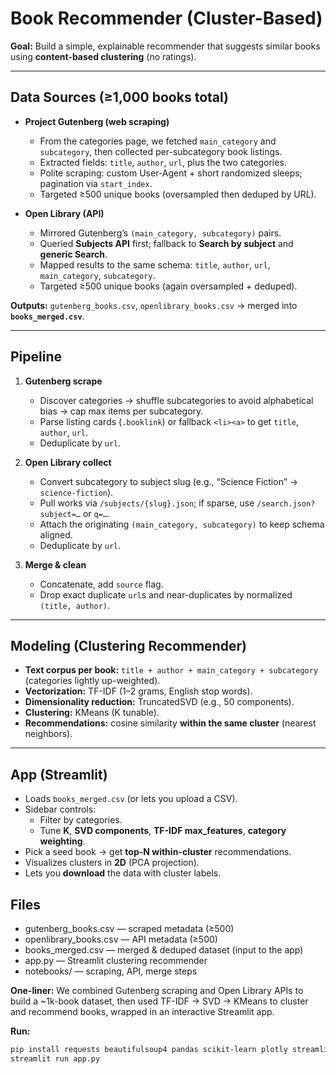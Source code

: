 # Book Recommender (Cluster-Based)

**Goal:** Build a simple, explainable recommender that suggests similar books using **content-based clustering** (no ratings).

---

## Data Sources (≥1,000 books total)

- **Project Gutenberg (web scraping)**  
  - From the categories page, we fetched `main_category` and `subcategory`, then collected per-subcategory book listings.  
  - Extracted fields: `title`, `author`, `url`, plus the two categories.  
  - Polite scraping: custom User-Agent + short randomized sleeps; pagination via `start_index`.  
  - Targeted ≥500 unique books (oversampled then deduped by URL).

- **Open Library (API)**  
  - Mirrored Gutenberg’s `(main_category, subcategory)` pairs.  
  - Queried **Subjects API** first; fallback to **Search by subject** and **generic Search**.  
  - Mapped results to the same schema: `title`, `author`, `url`, `main_category`, `subcategory`.  
  - Targeted ≥500 unique books (again oversampled + deduped).

**Outputs:** `gutenberg_books.csv`, `openlibrary_books.csv` → merged into **`books_merged.csv`**.

---

## Pipeline 

1. **Gutenberg scrape**  
   - Discover categories → shuffle subcategories to avoid alphabetical bias → cap max items per subcategory.  
   - Parse listing cards (`.booklink`) or fallback `<li><a>` to get `title`, `author`, `url`.  
   - Deduplicate by `url`.

2. **Open Library collect**  
   - Convert subcategory to subject slug (e.g., “Science Fiction” → `science-fiction`).  
   - Pull works via `/subjects/{slug}.json`; if sparse, use `/search.json?subject=…` or `q=…`.  
   - Attach the originating `(main_category, subcategory)` to keep schema aligned.  
   - Deduplicate by `url`.

3. **Merge & clean**  
   - Concatenate, add `source` flag.  
   - Drop exact duplicate `url`s and near-duplicates by normalized `(title, author)`.

---

## Modeling (Clustering Recommender)

- **Text corpus per book:** `title + author + main_category + subcategory`  
  (categories lightly up-weighted).  
- **Vectorization:** TF-IDF (1–2 grams, English stop words).  
- **Dimensionality reduction:** TruncatedSVD (e.g., 50 components).  
- **Clustering:** KMeans (K tunable).  
- **Recommendations:** cosine similarity **within the same cluster** (nearest neighbors).


---

## App (Streamlit)

- Loads `books_merged.csv` (or lets you upload a CSV).  
- Sidebar controls:
  - Filter by categories.
  - Tune **K**, **SVD components**, **TF-IDF max_features**, **category weighting**.
- Pick a seed book → get **top-N within-cluster** recommendations.  
- Visualizes clusters in **2D** (PCA projection).  
- Lets you **download** the data with cluster labels.

## Files
- gutenberg_books.csv — scraped metadata (≥500)
- openlibrary_books.csv — API metadata (≥500)
- books_merged.csv — merged & deduped dataset (input to the app)
- app.py — Streamlit clustering recommender
- notebooks/ — scraping, API, merge steps


**One-liner:** We combined Gutenberg scraping and Open Library APIs to build a ~1k-book dataset, then used TF-IDF → SVD → KMeans to cluster and recommend books, wrapped in an interactive Streamlit app.

**Run:**
```bash
pip install requests beautifulsoup4 pandas scikit-learn plotly streamlit
streamlit run app.py
